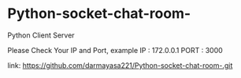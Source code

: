 # Python-socket-chat-room-

Python Client Server

Please Check Your IP and Port,
example
IP : 172.0.0.1
PORT : 3000

link: https://github.com/darmayasa221/Python-socket-chat-room-.git
